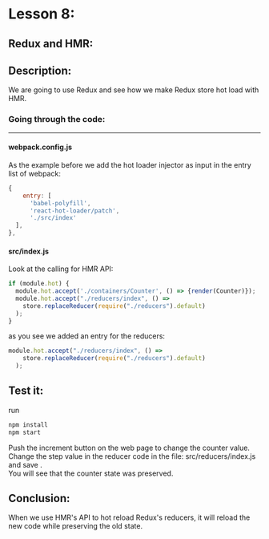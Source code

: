 # Lesson 8:

## Redux and HMR:

## Description: 
We are going to use Redux and see how we make Redux store hot load with HMR.
### Going through the code:
***


#### webpack.config.js
As the example before we add the hot loader injector as input in the entry list of webpack:

```javascript
{
    entry: [
      'babel-polyfill',
      'react-hot-loader/patch',
      './src/index'
  ],
},
```

#### src/index.js
Look at the calling for HMR API:

```javascript
if (module.hot) {
  module.hot.accept('./containers/Counter', () => {render(Counter)});
  module.hot.accept("./reducers/index", () =>
    store.replaceReducer(require("./reducers").default)
  );
}
```
as you see we added an entry for the reducers:

```javascript
module.hot.accept("./reducers/index", () =>
    store.replaceReducer(require("./reducers").default)
  );
```

## Test it:
run 
```bash
npm install
npm start
```
Push the increment button on the web page to change the counter value.  
Change the step value in the reducer code in the file: src/reducers/index.js and save .  
You will see that the counter state was preserved.

## Conclusion:

When we use HMR's API to hot reload Redux's reducers, it will reload the new code while preserving the old state.